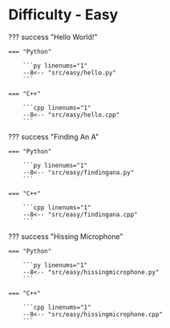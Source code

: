 # Difficulty - Easy

??? success "Hello World!"

    === "Python"

        ```py linenums="1"
        --8<-- "src/easy/hello.py"
        ```

    === "C++"

        ```cpp linenums="1"
        --8<-- "src/easy/hello.cpp"
        ```

??? success "Finding An A"

    === "Python"

        ```py linenums="1"
        --8<-- "src/easy/findingana.py"
        ```

    === "C++"

        ```cpp linenums="1"
        --8<-- "src/easy/findingana.cpp"
        ```

??? success "Hissing Microphone"

    === "Python"

        ```py linenums="1"
        --8<-- "src/easy/hissingmicrophone.py"
        ```

    === "C++"

        ```cpp linenums="1"
        --8<-- "src/easy/hissingmicrophone.cpp"
        ```

